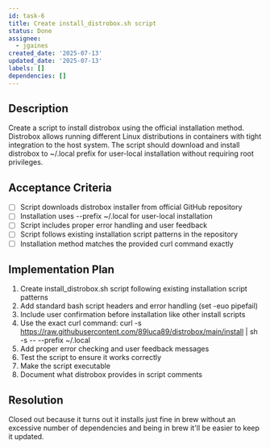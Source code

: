 ```yaml
---
id: task-6
title: Create install_distrobox.sh script
status: Done
assignee:
  - jgaines
created_date: '2025-07-13'
updated_date: '2025-07-13'
labels: []
dependencies: []
---
```


## Description

Create a script to install distrobox using the official installation method. Distrobox allows running different Linux distributions in containers with tight integration to the host system. The script should download and install distrobox to ~/.local prefix for user-local installation without requiring root privileges.

## Acceptance Criteria

- [ ] Script downloads distrobox installer from official GitHub repository
- [ ] Installation uses --prefix ~/.local for user-local installation
- [ ] Script includes proper error handling and user feedback
- [ ] Script follows existing installation script patterns in the repository
- [ ] Installation method matches the provided curl command exactly

## Implementation Plan

1. Create install_distrobox.sh script following existing installation script patterns
2. Add standard bash script headers and error handling (set -euo pipefail)
3. Include user confirmation before installation like other install scripts
4. Use the exact curl command: curl -s https://raw.githubusercontent.com/89luca89/distrobox/main/install | sh -s -- --prefix ~/.local
5. Add proper error checking and user feedback messages
6. Test the script to ensure it works correctly
7. Make the script executable
8. Document what distrobox provides in script comments

## Resolution

Closed out because it turns out it installs just fine in brew without an excessive number of dependencies and being in brew it'll be easier to keep it updated.
